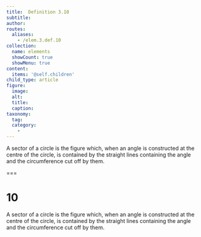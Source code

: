 ```yaml
---
title:  Definition 3.10
subtitle: 
author:
routes:
  aliases:
    - /elem.3.def.10
collection:
  name: elements
  showCount: true
  showMenu: true
content:
  items: '@self.children'
child_type: article
figure:
  image:
  alt:
  title:
  caption:
taxonomy:
  tag:
  category:
    - 
---
```


<p>A sector of a circle is the figure which, when an angle is constructed at the centre of the circle, is contained by the straight lines containing the angle and the circumference cut off by them.</p>

===

<h1>10</h1><pb n="2"/>
<p>A sector of a circle is the figure which, when an angle is constructed at the centre of the circle, is contained by the straight lines containing the angle and the circumference cut off by them.</p>
